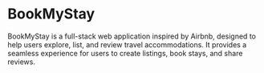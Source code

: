 # BookMyStay
BookMyStay is a full-stack web application inspired by Airbnb, designed to help users explore, list, and review travel accommodations. It provides a seamless experience for users to create listings, book stays, and share reviews.
